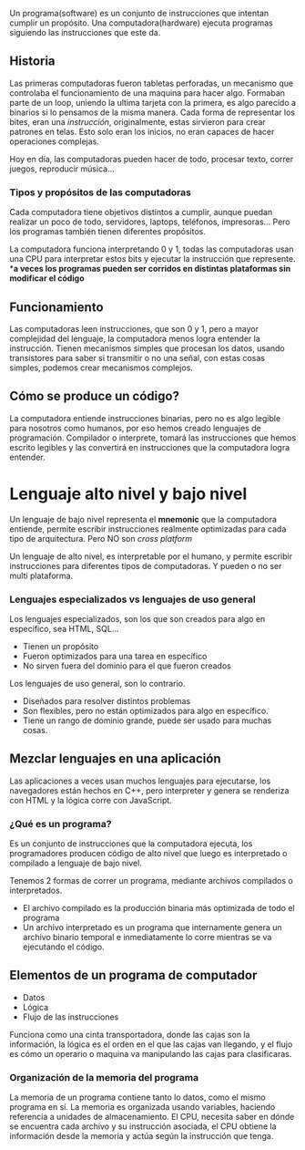 Un programa(software) es un conjunto de instrucciones que intentan cumplir un propósito.
Una computadora(hardware) ejecuta programas siguiendo las instrucciones que este da.

## Historia
Las primeras computadoras fueron tabletas perforadas, un mecanismo que controlaba el funcionamiento de una maquina para hacer algo. Formaban parte de un loop, uniendo la ultima tarjeta con la primera, es algo parecido a binarios si lo pensamos de la misma manera.
Cada forma de representar los bites, eran una _instrucción_, originalmente, estas sirvieron para crear patrones en telas.
Esto solo eran los inicios, no eran capaces de hacer operaciones complejas.

Hoy en día, las computadoras pueden hacer de todo, procesar texto, correr juegos, reproducir música...

### Tipos y propósitos de las computadoras
Cada computadora tiene objetivos distintos a cumplir, aunque puedan realizar un poco de todo, servidores, laptops, teléfonos, impresoras...
Pero los programas también tienen diferentes propósitos.

La computadora funciona interpretando 0 y 1, todas las computadoras usan una CPU para interpretar estos bits y ejecutar la instrucción que represente. ***a veces los programas pueden ser corridos en distintas plataformas sin modificar el código**

## Funcionamiento

Las computadoras leen instrucciones, que son 0 y 1, pero a mayor complejidad del lenguaje, la computadora menos logra entender la instrucción.
Tienen mecanismos simples que procesan los datos, usando transistores para saber si transmitir o no una señal, con estas cosas simples, podemos crear mecanismos complejos.

## Cómo se produce un código?
La computadora entiende instrucciones binarias, pero no es algo legible para nosotros como humanos, por eso hemos creado lenguajes de programación.
Compilador o interprete, tomará las instrucciones que hemos escrito legibles y las convertirá en instrucciones que la computadora logra entender.

# Lenguaje alto nivel y bajo nivel
Un lenguaje de bajo nivel representa el **mnemonic** que la computadora entiende, permite escribir instrucciones realmente optimizadas para cada tipo de arquitectura. Pero NO son _cross platform_

Un lenguaje de alto nivel, es interpretable por el humano, y permite escribir instrucciones para diferentes tipos de computadoras. Y pueden o no ser multi plataforma.

### Lenguajes especializados vs lenguajes de uso general
Los lenguajes especializados, son los que son creados para algo en especifico, sea HTML, SQL...
- Tienen un propósito
- Fueron optimizados para una tarea en específico
- No sirven fuera del dominio para el que fueron creados

Los lenguajes de uso general, son lo contrario.
- Diseñados para resolver distintos problemas
- Son flexibles, pero no están optimizados para algo en específico.
- Tiene un rango de dominio grande, puede ser usado para muchas cosas.

## Mezclar lenguajes en una aplicación
Las aplicaciones a veces usan muchos lenguajes para ejecutarse, los navegadores están hechos en C++, pero interpreter y genera se renderiza con HTML y la lógica corre con JavaScript.

### ¿Qué es un programa?

Es un conjunto de instrucciones que la computadora ejecuta, los programadores producen código de alto nivel que luego es interpretado o compilado a lenguaje de bajo nivel.

Tenemos 2 formas de correr un programa, mediante archivos compilados o interpretados.
- El archivo compilado es la producción binaria más optimizada de todo el programa
- Un archivo interpretado es un programa que internamente genera un archivo binario temporal e inmediatamente lo corre mientras se va ejecutando el código.
## Elementos de un programa de computador
- Datos
- Lógica
- Flujo de las instrucciones

Funciona como una cinta transportadora, donde las cajas son la información, la lógica es el orden en el que las cajas van llegando, y el flujo es cómo un operario o maquina va manipulando las cajas para clasificaras.

### Organización de la memoria del programa
La memoria de un programa contiene tanto lo datos, como el mismo programa en sí.
La memoria es organizada usando variables, haciendo referencia a unidades de almacenamiento. 
El CPU, necesita saber en dónde se encuentra cada archivo y su instrucción asociada, el CPU obtiene la información desde la memoria y actúa según la instrucción que tenga.


